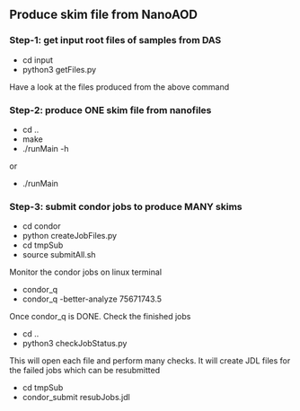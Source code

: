## Produce skim file from NanoAOD

### Step-1: get input root files of samples from DAS
* cd input
* python3 getFiles.py  

Have a look at the files produced from the above command

### Step-2: produce ONE skim file from nanofiles 
* cd ..
* make
* ./runMain -h

or 
* ./runMain

### Step-3: submit condor jobs to produce MANY skims 

* cd condor
* python createJobFiles.py
* cd tmpSub
* source submitAll.sh

Monitor the condor jobs on linux terminal
* condor_q 
* condor_q -better-analyze 75671743.5

Once condor_q is DONE. Check the finished jobs
* cd ..
* python3 checkJobStatus.py

This will open each file and perform many checks. It  will  create JDL files for the failed 
jobs which can be resubmitted
* cd tmpSub
* condor_submit resubJobs.jdl
